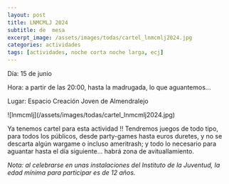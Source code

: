 ```yaml
---
layout: post
title: LNMCMLJ 2024
subtitle: de  mesa
excerpt_image: /assets/images/todas/cartel_lnmcmlj2024.jpg
categories: actividades
tags: [actividades, noche corta noche larga, ecj]
---
```

<p>Día: 15 de junio
<p>Hora: a partir de las 20:00, hasta la madrugada, lo que aguantemos...
<p>Lugar: Espacio Creación Joven de Almendralejo
<p>![lnmcmlj](/assets/images/todas/cartel_lnmcmlj2024.jpg)</p>
Ya tenemos cartel para esta actividad !! Tendremos juegos de todo tipo, para todos los públicos, desde party-games hasta euros duretes, y no se descarta algún wargame o incluso ameritrash; y todo lo necesario para aguantar hasta el día siguiente... habrá zona de avituallamiento.
<p><i>Nota: al celebrarse en unas instalaciones del Instituto de la Juventud, la edad mínima para participar es de 12 años.</i>